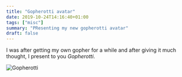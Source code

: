 ```yaml
---
title: "Gopherotti avatar"
date: 2019-10-24T14:16:40+01:00
tags: ["misc"]
summary: "PResenting my new gopherotti avatar"
draft: false
---
```



I was after getting my own gopher for a while and after giving it much thought, I present to you *Gopherotti*.


![Gopherotti](/images/gopherotti.png)